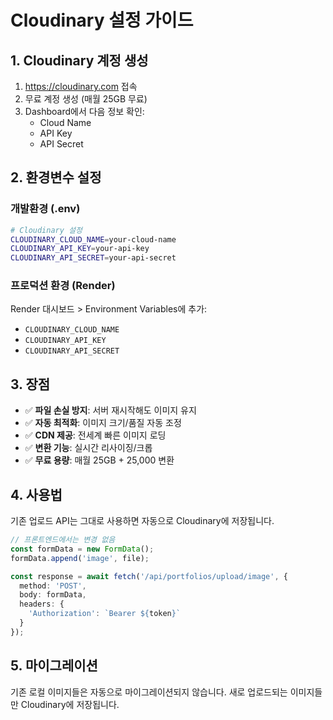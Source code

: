 # Cloudinary 설정 가이드

## 1. Cloudinary 계정 생성
1. https://cloudinary.com 접속
2. 무료 계정 생성 (매월 25GB 무료)
3. Dashboard에서 다음 정보 확인:
   - Cloud Name
   - API Key
   - API Secret

## 2. 환경변수 설정

### 개발환경 (.env)
```bash
# Cloudinary 설정
CLOUDINARY_CLOUD_NAME=your-cloud-name
CLOUDINARY_API_KEY=your-api-key
CLOUDINARY_API_SECRET=your-api-secret
```

### 프로덕션 환경 (Render)
Render 대시보드 > Environment Variables에 추가:
- `CLOUDINARY_CLOUD_NAME`
- `CLOUDINARY_API_KEY`
- `CLOUDINARY_API_SECRET`

## 3. 장점
- ✅ **파일 손실 방지**: 서버 재시작해도 이미지 유지
- ✅ **자동 최적화**: 이미지 크기/품질 자동 조정
- ✅ **CDN 제공**: 전세계 빠른 이미지 로딩
- ✅ **변환 기능**: 실시간 리사이징/크롭
- ✅ **무료 용량**: 매월 25GB + 25,000 변환

## 4. 사용법
기존 업로드 API는 그대로 사용하면 자동으로 Cloudinary에 저장됩니다.

```typescript
// 프론트엔드에서는 변경 없음
const formData = new FormData();
formData.append('image', file);

const response = await fetch('/api/portfolios/upload/image', {
  method: 'POST',
  body: formData,
  headers: {
    'Authorization': `Bearer ${token}`
  }
});
```

## 5. 마이그레이션
기존 로컬 이미지들은 자동으로 마이그레이션되지 않습니다.
새로 업로드되는 이미지들만 Cloudinary에 저장됩니다.
